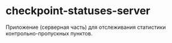 # checkpoint-statuses-server
Приложение (серверная часть) для отслеживания статистики контрольно-пропускных пунктов.
